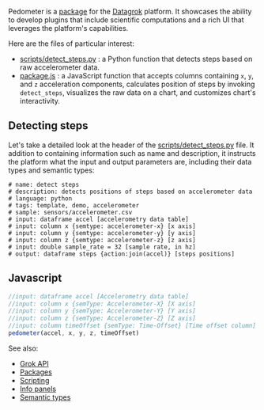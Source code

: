 Pedometer is a [package](https://datagrok.ai/help/develop/develop#packages) for the [Datagrok](https://datagrok.ai) platform.
It showcases the ability to develop plugins that include scientific computations and a rich UI
that leverages the platform's capabilities. 

Here are the files of particular interest:

* [scripts/detect_steps.py](https://github.com/datagrok-ai/public/blob/master/packages/Pedometer/scripts/detect_steps.py)
  : a Python function that detects steps based on raw accelerometer data.
* [package.js](https://github.com/datagrok-ai/public/blob/master/packages/Pedometer/package.js)
  : a JavaScript function that accepts columns containing `x`, `y`, and `z` acceleration components, calculates
  position of steps by invoking `detect_steps`, visualizes the raw data on a chart, and customizes
  chart's interactivity.

## Detecting steps

Let's take a detailed look at the header of the 
[scripts/detect_steps.py](https://github.com/datagrok-ai/public/blob/master/packages/Pedometer/scripts/detect_steps.py) file.
It addition to containing information such as name and
description, it instructs the platform what the input and output parameters are, including their data types
and semantic types:   

```
# name: detect steps
# description: detects positions of steps based on accelerometer data
# language: python
# tags: template, demo, accelerometer
# sample: sensors/accelerometer.csv
# input: dataframe accel [accelerometry data table]
# input: column x {semtype: accelerometer-x} [x axis]
# input: column y {semtype: accelerometer-y} [y axis]
# input: column z {semtype: accelerometer-z} [z axis]
# input: double sample_rate = 32 [sample rate, in hz]
# output: dataframe steps {action:join(accel)} [steps positions]
```

## Javascript

```js
//input: dataframe accel [Accelerometry data table]
//input: column x {semType: Accelerometer-X} [X axis]
//input: column y {semType: Accelerometer-Y} [Y axis]
//input: column z {semType: Accelerometer-Z} [Z axis]
//input: column timeOffset {semType: Time-Offset} [Time offset column]
pedometer(accel, x, y, z, timeOffset) 
``` 

See also: 
  * [Grok API](https://datagrok.ai/help/develop/js-api)
  * [Packages](https://datagrok.ai/help/develop/develop#packages)
  * [Scripting](https://datagrok.ai/help/compute/scripting)
  * [Info panels](https://datagrok.ai/help/discover/info-panels)
  * [Semantic types](https://datagrok.ai/help/discover/semantic-types)
